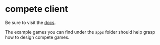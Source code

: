 # compete client

Be sure to visit the [docs](https://josepedrodias.github.io/compete/packages/compete-client/docs/index.html).

The example games you can find under the `apps` folder should help grasp how to design compete games.

